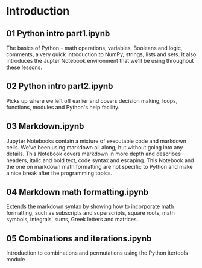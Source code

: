 # Introduction

## 01 Python intro part1.ipynb

The basics of Python - math operations, variables, Booleans and logic,
comments, a very quick introduction to NumPy, strings, lists and
sets. It also introduces the Jupter Notebook environment that we'll be
using throughout these lessons.

## 02 Python intro part2.ipynb

Picks up where we left off earlier and covers decision making, loops,
functions, modules and Python's help facility.

## 03 Markdown.ipynb

Jupyter Notebooks contain a mixture of executable code and markdown
cells. We've been using markdown all along, but without going into any
details. This Notebook covers markdown in more depth and describes
headers, italic and bold text, code syntax and escaping. This Notebook
and the one on markdown math formatting are not specific to Python and
make a nice break after the programming topics.

## 04 Markdown math formatting.ipynb

Extends the markdown syntax by showing how to incorporate math
formatting, such as subscripts and superscripts, square roots, math
symbols, integrals, sums, Greek letters and matrices.

## 05 Combinations and iterations.ipynb

Introduction to combinations and permutations using the Python itertools module
